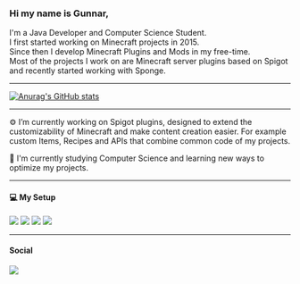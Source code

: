 ### Hi my name is Gunnar,
I'm a Java Developer and Computer Science Student.  
I first started working on Minecraft projects in 2015.  
Since then I develop Minecraft Plugins and Mods in my free-time.  
Most of the projects I work on are Minecraft server plugins based on Spigot and recently started working with Sponge.
_______

[![Anurag's GitHub stats](https://github-readme-stats.vercel.app/api?username=WolfyScript&count_private=true&include_all_commits=true&show_icons=true&theme=dracula)](https://github.com/anuraghazra/github-readme-stats)

_______
:gear: I’m currently working on Spigot plugins, designed to extend the customizability of Minecraft and make content creation easier.
For example custom Items, Recipes and APIs that combine common code of my projects.

:book: I'm currently studying Computer Science and learning new ways to optimize my projects.  

_______
#### :computer: My Setup

[![](https://img.shields.io/static/v1?style=for-the-badge&logo=manjaro&logoColor=white&label=MANJARO&message=KDE%20Plasma&labelColor=258572&color=1f7262)](https://manjaro.org/)
![](https://img.shields.io/badge/AMD%20Ryzen_9_3900X-ED1C24?style=for-the-badge&logo=amd&logoColor=white)
![](https://img.shields.io/badge/NVIDIA-GTX1080-76B900?style=for-the-badge&logo=nvidia&logoColor=white)
![](https://img.shields.io/static/v1?style=for-the-badge&label=RAM&message=32GB&color=blue)

_______
#### Social

<a rel="me" href="https://craftodon.social/@wolfyscript">
  
  ![](https://img.shields.io/static/v1?style=for-the-badge&logo=mastodon&logoColor=3088D4&label=Mastodon&message=@wolfyscript&labelColor=282C37&color=313543)

</a>

<!--
**WolfyScript/WolfyScript** is a ✨ _special_ ✨ repository because its `README.md` (this file) appears on your GitHub profile.


Here are some ideas to get you started:

- 🔭 I’m currently working on ...
- 🌱 I’m currently learning ...
- 👯 I’m looking to collaborate on ...
- 🤔 I’m looking for help with ...
- 💬 Ask me about ...
- 📫 How to reach me: ...
- 😄 Pronouns: ...
- ⚡ Fun fact: ...
-->
